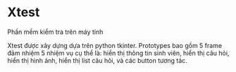# Xtest
Phần mềm kiểm tra trên máy tính

Xtest được xây dựng dựa trên python tkinter.
Prototypes bao gồm 5 frame đảm nhiệm 5 nhiệm vụ cụ thể là: hiển thị thông tin sinh viên, hiển thị câu hỏi, hiển thị hình ảnh, hiển thị list câu hỏi, và các button tương tác.
